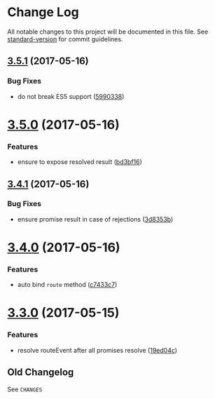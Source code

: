 # Change Log

All notable changes to this project will be documented in this file. See [standard-version](https://github.com/conventional-changelog/standard-version) for commit guidelines.

<a name="3.5.1"></a>
## [3.5.1](https://github.com/medikoo/controller-router/compare/v3.5.0...v3.5.1) (2017-05-16)


### Bug Fixes

* do not break ES5 support ([5990338](https://github.com/medikoo/controller-router/commit/5990338))



<a name="3.5.0"></a>
# [3.5.0](https://github.com/medikoo/controller-router/compare/v3.4.1...v3.5.0) (2017-05-16)


### Features

* ensure to expose resolved result ([bd3bf16](https://github.com/medikoo/controller-router/commit/bd3bf16))



<a name="3.4.1"></a>
## [3.4.1](https://github.com/medikoo/controller-router/compare/v3.4.0...v3.4.1) (2017-05-16)


### Bug Fixes

* ensure promise result in case of rejections ([3d8353b](https://github.com/medikoo/controller-router/commit/3d8353b))



<a name="3.4.0"></a>
# [3.4.0](https://github.com/medikoo/controller-router/compare/v3.3.0...v3.4.0) (2017-05-16)


### Features

* auto bind `route` method ([c7433c7](https://github.com/medikoo/controller-router/commit/c7433c7))



<a name="3.3.0"></a>
# [3.3.0](https://github.com/medikoo/controller-router/compare/v3.2.0...v3.3.0) (2017-05-15)


### Features

* resolve routeEvent after all promises resolve ([19ed04c](https://github.com/medikoo/controller-router/commit/19ed04c))

## Old Changelog

See `CHANGES`